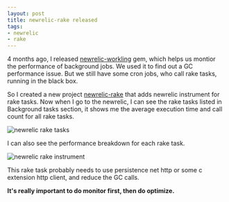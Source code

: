 ```yaml
---
layout: post
title: newrelic-rake released
tags:
- newrelic
- rake
---
```

4 months ago, I released [newrelic-workling][0] gem, which helps us
montior the performance of background jobs. We used it to find out a
GC performance issue. But we still have some cron jobs, who call rake
tasks, running in the black box.

So I created a new project [newrelic-rake][1] that adds newrelic
instrument for rake tasks. Now when I go to the newrelic, I can see the
rake tasks listed in Background tasks section, it shows me the average
execution time and call count for all rake tasks.

![newrelic rake tasks](http://farm9.staticflickr.com/8467/8078580542_a85b59f8bd.jpg)

I can also see the performance breakdown for each rake task.

![newrelic rake instrument](http://farm9.staticflickr.com/8475/8078589421_7d3aa63972.jpg)

This rake task probably needs to use persistence net http or some c
extension http client, and reduce the GC calls.

**It's really important to do monitor first, then do optimize.**


[0]: https://github.com/aurorafeint/newrelic-workling
[1]: https://github.com/flyerhzm/newrelic-rake
